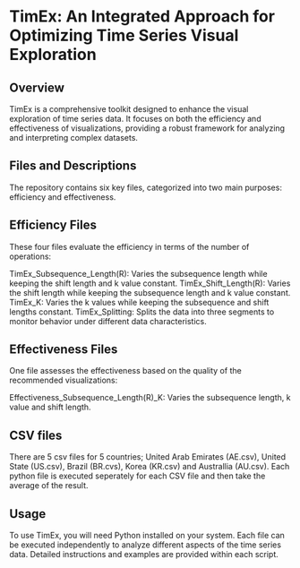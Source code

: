 # TimEx: An Integrated Approach for Optimizing Time Series Visual Exploration
## Overview
TimEx is a comprehensive toolkit designed to enhance the visual exploration of time series data. It focuses on both the efficiency and effectiveness of visualizations, providing a robust framework for analyzing and interpreting complex datasets.

## Files and Descriptions
The repository contains six key files, categorized into two main purposes: efficiency and effectiveness.

## Efficiency Files
These four files evaluate the efficiency in terms of the number of operations:

TimEx_Subsequence_Length(R): Varies the subsequence length while keeping the shift length and k value constant.
TimEx_Shift_Length(R): Varies the shift length while keeping the subsequence length and k value constant.
TimEx_K: Varies the k values while keeping the subsequence and shift lengths constant.
TimEx_Splitting: Splits the data into three segments to monitor behavior under different data characteristics.

## Effectiveness Files
One file assesses the effectiveness based on the quality of the recommended visualizations:

Effectiveness_Subsequence_Length(R)_K: Varies the subsequence length, k value and shift length.

## CSV files
There are 5 csv files for 5 countries; United Arab Emirates (AE.csv), United State (US.csv), Brazil (BR.cvs), Korea (KR.csv) and Australlia (AU.csv).
Each python file is executed seperately for each CSV file and then take the average of the result.

## Usage
To use TimEx, you will need Python installed on your system. Each file can be executed independently to analyze different aspects of the time series data. Detailed instructions and examples are provided within each script.
     

